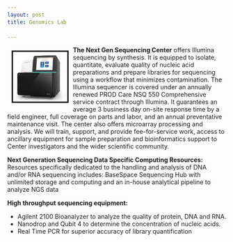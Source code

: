 ```yaml
---
layout: post
title: Genomics Lab

---
```


<img class="offset" src="/images/labs/GL/gene_seq.png" style="width:125px;float:left;border:3px solid black;margin:10px 10px;">


**The Next Gen Sequencing Center** offers Illumina sequencing by synthesis. It is equipped to isolate, quantitate, evaluate quality of nucleic acid preparations and prepare libraries for sequencing using a workflow that minimizes contamination. The Illumina sequencer is covered under an annually renewed PROD Care NSQ 550 Comprehensive service contract through Illumina. It guarantees an average 3 business day on-site response time by a field engineer, full coverage on parts and labor, and an annual preventative maintenance visit. The center also offers microarray processing and analysis. We will train, support, and provide fee-for-service work, access to ancillary equipment for sample preparation and bioinformatics support to Center investigators and the wider scientific community.


**Next Generation Sequencing Data Specific Computing Resources:** Resources specifically dedicated to the handling and analysis of DNA and/or RNA sequencing includes: BaseSpace Sequencing Hub with unlimited storage and computing and an in-house analytical pipeline to analyze NGS data


**High throughput sequencing equipment:**

- Agilent 2100 Bioanalyzer to analyze the quality of protein, DNA and RNA.
- Nanodrop and Qubit 4 to determine the concentration of nucleic acids.
- Real Time PCR for superior accuracy of library quantification
